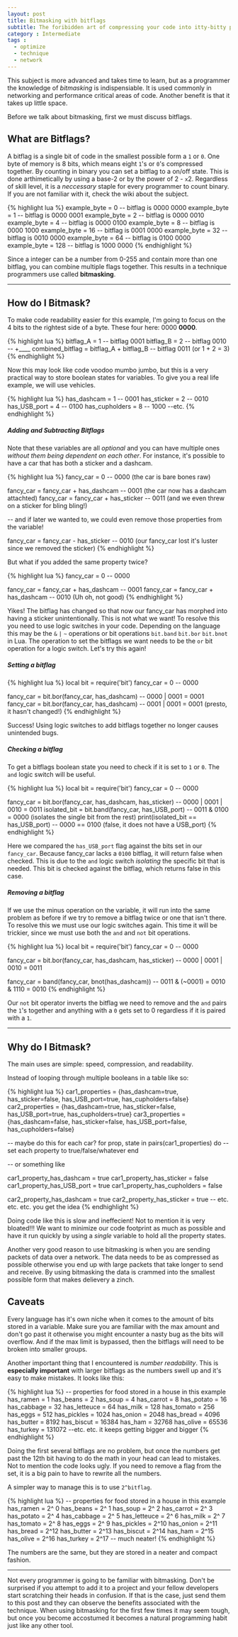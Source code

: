 ```yaml
---
layout: post
title: Bitmasking with bitflags
subtitle: The foribidden art of compressing your code into itty-bitty pieces.  Microscope not included!
category : Intermediate
tags :  
  - optimize
  - technique
  - network
---
```


This subject is more advanced and takes time to learn, but as a programmer the knowledge of *bitmasking* is indispensiable.  It is used commonly in networking and performance critical areas of code.  Another benefit is that it takes up little space.  

Before we talk about bitmasking, first we must discuss bitflags.

## What are Bitflags?

A bitflag is a single bit of code in the smallest possible form a `1` or `0`.  One byte of memory is 8 bits, which means eight `1`'s or `0`'s compressed together.  By counting in binary you can set a bitflag to a on/off state.  This is done arthimetically by using a base-2 or by the power of 2 - `x`2.  Regardless of skill level, it is a *neccessary* staple for every programmer to count binary.  If you are not familiar with it, check the wiki about the subject.  

{% highlight lua %}
example_byte =   0 -- bitflag is 0000 0000
example_byte =   1 -- bitflag is 0000 0001 
example_byte =   2 -- bitflag is 0000 0010
example_byte =   4 -- bitflag is 0000 0100
example_byte =   8 -- bitflag is 0000 1000
example_byte =  16 -- bitflag is 0001 0000
example_byte =  32 -- bitflag is 0010 0000
example_byte =  64 -- bitflag is 0100 0000
example_byte = 128 -- bitflag is 1000 0000
{% endhighlight %}  

Since a integer can be a number from 0-255 and contain more than one bitflag, you can combine multiple flags together.  This results in a technique programmers use called **bitmasking**.

---

## How do I Bitmask?

To make code readability easier for this example, I'm going to focus on the 4 bits to the rightest side of a byte.  These four here: 0000 **0000**.

{% highlight lua %}
bitflag_A =   1                          -- bitflag 0001 
bitflag_B =   2                          -- bitflag 0010
                                         --        +____
combined_bitflag = bitflag_A + bitflag_B -- bitflag 0011 (or 1 + 2 = 3) 
{% endhighlight %}

Now this may look like code voodoo mumbo jumbo, but this is a very practical way to store boolean states for variables.  To give you a real life example, we will use vehicles.

{% highlight lua %}
has_dashcam =    1    -- 0001
has_sticker =    2    -- 0010
has_USB_port =   4    -- 0100
has_cupholders = 8    -- 1000
--etc.
{% endhighlight %}

##### Adding and Subtracting Bitflags

Note that these variables are all *optional* and you can have multiple ones *without them being dependent on each other*.  For instance, it's possible to have a car that has both a sticker and a dashcam.

{% highlight lua %}
fancy_car = 0                          -- 0000 (the car is bare bones raw)

fancy_car = fancy_car + has_dashcam    -- 0001 (the car now has a dashcam attachted)
fancy_car = fancy_car + has_sticker    -- 0011 (and we even threw on a sticker for bling bling!)

-- and if later we wanted to, we could even remove those properties from the variable!

fancy_car = fancy_car - has_sticker    -- 0010 (our fancy_car lost it's luster since we removed the sticker)
{% endhighlight %}

But what if you added the same property twice?  

{% highlight lua %}
fancy_car = 0                       -- 0000

fancy_car = fancy_car + has_dashcam -- 0001
fancy_car = fancy_car + has_dashcam -- 0010 (Uh oh, not good)
{% endhighlight %}

Yikes!  The bitflag has changed so that now our fancy_car has morphed into having a sticker unintentionally.  This is not what we want!  To resolve this you need to use logic switches in your code.  Depending on the language this may be the `&` `|` `~` operations or bit operations `bit.band` `bit.bor` `bit.bnot` in Lua.  The operation to set the bitflags we want needs to be the `or` bit operation for a logic switch.  Let's try this again!

##### Setting a bitflag

{% highlight lua %}
local bit = require('bit')
fancy_car = 0                               -- 0000

fancy_car = bit.bor(fancy_car, has_dashcam) -- 0000 | 0001 = 0001
fancy_car = bit.bor(fancy_car, has_dashcam) -- 0001 | 0001 = 0001 (presto, it hasn't changed!)
{% endhighlight %}

Success!  Using logic switches to add bitflags together no longer causes unintended bugs.

##### Checking a bitflag

To get a bitflags boolean state you need to check if it is set to `1` or `0`. The `and` logic switch will be useful.

{% highlight lua %}
local bit = require('bit')
fancy_car = 0                                            -- 0000

fancy_car = bit.bor(fancy_car, has_dashcam, has_sticker) -- 0000 | 0001 | 0010 = 0011
isolated_bit = bit.band(fancy_car, has_USB_port)         -- 0011 & 0100 = 0000 (isolates the single bit from the rest)
print(isolated_bit == has_USB_port)                      -- 0000 == 0100 (false, it does not have a USB_port)
{% endhighlight %}

Here we compared the `has_USB_port` flag against the bits set in our `fancy_car`.  Because fancy_car lacks a `0100` bitflag, it will return false when checked.  This is due to the `and` logic switch *isolating* the specific bit that is needed.  This bit is checked against the bitflag, which returns false in this case. 

##### Removing a bitflag

If we use the minus operation on the variable, it will run into the same problem as before if we try to remove a bitflag twice or one that isn't there.  To resolve this we must use our logic switches again.  This time it will be trickier, since we must use both the `and` and `not` bit operations.

{% highlight lua %}
local bit = require('bit')
fancy_car = 0                                            -- 0000

fancy_car = bit.bor(fancy_car, has_dashcam, has_sticker) -- 0000 | 0001 | 0010 = 0011

fancy_car = band(fancy_car, bnot(has_dashcam))           -- 0011 & (~0001) = 0010 & 1110 = 0010
{% endhighlight %}

Our `not` bit operator inverts the bitflag we need to remove and the `and` pairs the `1`'s together and anything with a `0` gets set to 0 regardless if it is paired with a `1`.

---

## Why do I Bitmask?

The main uses are simple: speed, compression, and readability.

Instead of looping through multiple booleans in a table like so:

{% highlight lua %}
car1_properties = {has_dashcam=true, has_sticker=false, has_USB_port=true, has_cupholders=false}
car2_properties = {has_dashcam=true, has_sticker=false, has_USB_port=true, has_cupholders=true}
car3_properties = {has_dashcam=false, has_sticker=false, has_USB_port=false, has_cupholders=false}

-- maybe do this for each car?
for prop, state in pairs(car1_properties) do
  -- set each property to true/false/whatever
end

-- or something like

car1_property_has_dashcam = true
car1_property_has_sticker = false
car1_property_has_USB_port = true
car1_property_has_cupholders = false

car2_property_has_dashcam = true
car2_property_has_sticker = true
-- etc. etc. etc. you get the idea
{% endhighlight %}

Doing code like this is slow and ineffecient!  Not to mention it is very bloated!!!  We want to minimize our code footprint as much as possible and have it run quickly by using a *single* variable to hold all the property states.  

Another very good reason to use bitmasking is when you are sending packets of data over a network.  The data needs to be as compressed as possible otherwise you end up with large packets that take longer to send and receive.  By using bitmasking the data is crammed into the smallest possible form that makes delievery a zinch.

## Caveats 

Every language has it's own niche when it comes to the amount of bits stored in a variable.  Make sure you are familiar with the max amount and don't go past it otherwise you might encounter a nasty bug as the bits will overflow.  And if the max limit is bypassed, then the bitflags will need to be broken into smaller groups. 

Another important thing that I encountered is *number readability*.  This is **especially important** with larger bitflags as the numbers swell up and it's easy to make mistakes.  It looks like this:

{% highlight lua %}
-- properties for food stored in a house in this example
has_ramen =        1
has_beans =        2
has_soup =         4
has_carrot =       8
has_potato =      16
has_cabbage =     32
has_letteuce =    64
has_milk =       128
has_tomato =     256
has_eggs =       512
has_pickles =   1024
has_onion =     2048
has_bread =     4096
has_butter =    8192
has_biscut =   16384
has_ham =      32768
has_olive =    65536
has_turkey =  131072
--etc. etc.  it keeps getting bigger and bigger
{% endhighlight %}

Doing the first several bitflags are no problem, but once the numbers get past the 12th bit having to do the math in your head can lead to mistakes.  Not to mention the code looks ugly.  If you need to remove a flag from the set, it is a big pain to have to rewrite all the numbers.  

A simpler way to manage this is to use `2^bitflag`. 

{% highlight lua %}
-- properties for food stored in a house in this example
has_ramen =        2^ 0
has_beans =        2^ 1
has_soup =         2^ 2
has_carrot =       2^ 3
has_potato =       2^ 4
has_cabbage =      2^ 5
has_letteuce =     2^ 6
has_milk =         2^ 7
has_tomato =       2^ 8
has_eggs =         2^ 9
has_pickles =      2^10
has_onion =        2^11
has_bread =        2^12
has_butter =       2^13
has_biscut =       2^14
has_ham =          2^15
has_olive =        2^16
has_turkey =       2^17
-- much neater!
{% endhighlight %}

The numbers are the same, but they are stored in a neater and compact fashion.

---

Not every programmer is going to be familiar with bitmasking.  Don't be surprised if you attempt to add it to a project and your fellow developers start scratching their heads in confusion.  If that is the case, just send them to this post and they can observe the benefits associated with the technique.  When using bitmasking for the first few times it may seem tough, but once you become accostumed it becomes a natural programming habit just like any other tool.